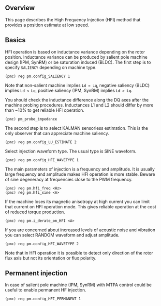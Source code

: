 ## Overview

This page describes the High Frequency Injection (HFI) method that provides a
position estimate at low speed.

## Basics

HFI operation is based on inductance variance depending on the rotor position.
Inductance variance can be produced by salient pole machine design (IPM, SynRM)
or be saturation induced (BLDC). The first step is to specify `SALIENCY`
depending on machine type.

	(pmc) reg pm.config_SALIENCY 1

Note that non-salient machine implies `Ld = Lq`, negative saliency (BLDC)
implies `Ld < Lq`, positive saliency (IPM, SynRM) implies `Ld > Lq`.

You should check the inductance difference along the DQ axes after the machine
probing procedures. Inductances L1 and L2 should differ by more than ~10% to
get reliable HFI operation.

	(pmc) pm_probe_impedance

The second step is to select KALMAN sensorless estimation. This is the only
observer that can appreciate machine saliency.

	(pmc) reg pm.config_LU_ESTIMATE 2

Select injection waveform type. The usual type is SINE waveform.

	(pmc) reg pm.config_HFI_WAVETYPE 1

The main parameters of injection is a frequency and amplitude. It is usually
large frequency and amplitude makes HFI operation is more stable. Beware of
sine degeneracy at frequencies close to the PWM frequency.

	(pmc) reg pm.hfi_freq <Hz>
	(pmc) reg pm.hfi_sine <A>

If the machine loses its magnetic anisotropy at high current you can limit that
current on HFI operation mode. This gives reliable operation at the cost of
reduced torque production.

	(pmc) reg pm.i_derate_on_HFI <A>

If you are concerned about increased levels of acoustic noise and vibration you
can select RANDOM waveform and adjust amplitude.

	(pmc) reg pm.config_HFI_WAVETYPE 2

Note that in HFI operation it is possible to detect only direction of the rotor
flux axis but not its orientation or flux polarity.

## Permanent injection

In case of salient pole machine (IPM, SynRM) with MTPA control could be useful
to enable permanent HF injection.

	(pmc) reg pm.config_HFI_PERMANENT 1

